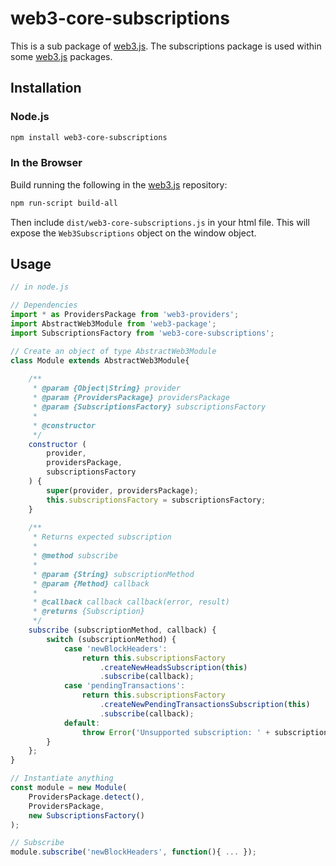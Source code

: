 # web3-core-subscriptions

This is a sub package of [web3.js][repo].
The subscriptions package is used within some [web3.js][repo] packages.

## Installation

### Node.js

```bash
npm install web3-core-subscriptions
```

### In the Browser

Build running the following in the [web3.js][repo] repository:

```bash
npm run-script build-all
```

Then include `dist/web3-core-subscriptions.js` in your html file.
This will expose the `Web3Subscriptions` object on the window object.


## Usage

```js
// in node.js

// Dependencies
import * as ProvidersPackage from 'web3-providers';
import AbstractWeb3Module from 'web3-package';
import SubscriptionsFactory from 'web3-core-subscriptions';

// Create an object of type AbstractWeb3Module
class Module extends AbstractWeb3Module{
    
    /**
     * @param {Object|String} provider
     * @param {ProvidersPackage} providersPackage
     * @param {SubscriptionsFactory} subscriptionsFactory
     * 
     * @constructor
     */
    constructor (
        provider,
        providersPackage,
        subscriptionsFactory
    ) {
        super(provider, providersPackage);
        this.subscriptionsFactory = subscriptionsFactory;
    }
    
    /**
     * Returns expected subscription
     * 
     * @method subscribe
     * 
     * @param {String} subscriptionMethod
     * @param {Method} callback
     * 
     * @callback callback callback(error, result)
     * @returns {Subscription}
     */
    subscribe (subscriptionMethod, callback) {
        switch (subscriptionMethod) {
            case 'newBlockHeaders':
                return this.subscriptionsFactory
                    .createNewHeadsSubscription(this)
                    .subscribe(callback);
            case 'pendingTransactions':
                return this.subscriptionsFactory
                    .createNewPendingTransactionsSubscription(this)
                    .subscribe(callback);
            default:
                throw Error('Unsupported subscription: ' + subscriptionMethod);
        }
    };
}

// Instantiate anything
const module = new Module(
    ProvidersPackage.detect(),
    ProvidersPackage,
    new SubscriptionsFactory()
);

// Subscribe
module.subscribe('newBlockHeaders', function(){ ... });
```

[docs]: http://web3js.readthedocs.io/en/1.0/
[repo]: https://github.com/ethereum/web3.js


